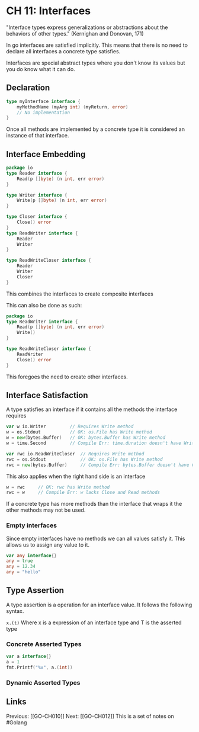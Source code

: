 # CH 11: Interfaces
"Interface types express generalizations or abstractions 
about the behaviors of other types." (Kernighan and Donovan, 171)

In go interfaces are satisfied implicitly. This means that there is no need 
to declare all interfaces a concrete type satisfies.

Interfaces are special abstract types where you don't know its values 
but you do know what it can do.

## Declaration
```go
type myInterface interface {
	myMethodName (myArg int) (myReturn, error)
	// No implementation
}
```
Once all methods are implemented by a concrete type it is considered an
instance of that interface.
## Interface Embedding
```go
package io
type Reader interface {
	Read(p []byte) (n int, err error)
}

type Writer interface {
	Write(p []byte) (n int, err error)
}

type Closer interface {
	Close() error
}
type ReadWriter interface {
	Reader
	Writer
}

type ReadWriteCloser interface {
	Reader
	Writer
	Closer
}
```
This combines the interfaces to create composite interfaces

This can also be done as such:
```go
package io
type ReadWriter interface {
	Read(p []byte) (n int, err error)
	Write()
}

type ReadWriteCloser interface {
	ReadWriter
	Close() error
}
```
This foregoes the need to create other interfaces.

## Interface Satisfaction
A type satisfies an interface if it contains all the methods the interface requires
```go
var w io.Writer			// Requires Write method
w = os.Stdout			// OK: os.File has Write method
w = new(bytes.Buffer)	// OK: bytes.Buffer has Write method
w = time.Second			// Compile Err: time.duration doesn't have Write method

var rwc io.ReadWriteCloser	// Requires Write method
rwc = os.Stdout				// OK: os.File has Write method
rwc = new(bytes.Buffer)		// Compile Err: bytes.Buffer doesn't have Close method

```
This also applies when the right hand side is an interface
```go
w = rwc		// OK: rwc has Write method
rwc = w		// Compile Err: w lacks Close and Read methods
```

If a concrete type has more methods than the interface that wraps it the 
other methods may not be used. 

### Empty interfaces
Since empty interfaces have no methods we can all values satisfy it.
This allows us to assign any value to it.
```go
var any interface{}
any = true
any = 12.34 
any = "hello"
```

## Type Assertion
A type assertion is a operation for an interface value. It follows the 
following syntax.

``x.(t)`` Where x is a expression of an interface type and T is the asserted type

### Concrete Asserted Types
```go
var a interface{}
a = 1
fmt.Printf("%v", a.(int))
```
### Dynamic Asserted Types

## Links
Previous: [[GO-CH010]]
Next: [[GO-CH012]]
This is a set of notes on #Golang
